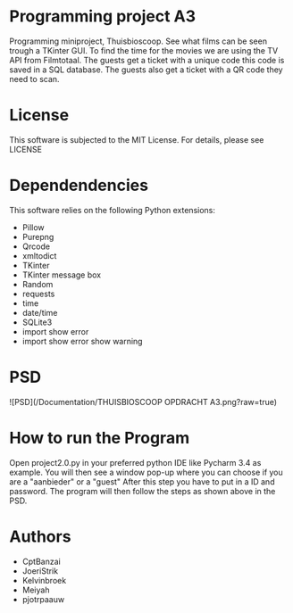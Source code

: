 # Programming project A3
Programming miniproject, Thuisbioscoop. See what films can be seen trough a TKinter GUI. To find the time for the movies we are using the TV API from Filmtotaal. The guests get a ticket with a unique code this code is saved in a SQL database. The guests also get a ticket with a QR code they need to scan.

# License
This software is subjected to the MIT License. For details, please see LICENSE

# Dependendencies
This software relies on the following Python extensions:

* Pillow
*	Purepng
* Qrcode
* xmltodict
* TKinter
* TKinter message box
* Random
* requests
* time
* date/time
* SQLite3
* import show error
* import show error show warning

# PSD
![PSD](/Documentation/THUISBIOSCOOP OPDRACHT A3.png?raw=true)

# How to run the Program
Open project2.0.py in your preferred python IDE like Pycharm 3.4 as example. You will then see a window pop-up where you can choose if you are a "aanbieder" or a "guest"
After this step you have to put in a ID and password. The program will then follow the steps as shown above in the PSD.

# Authors
* CptBanzai
* JoeriStrik
* Kelvinbroek
* Meiyah
* pjotrpaauw
